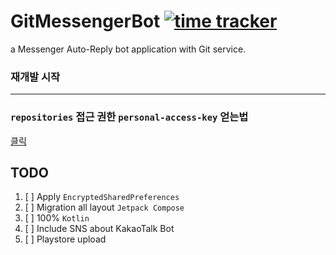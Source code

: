 # GitMessengerBot [![time tracker](https://wakatime.com/badge/github/sungbin5304/GitMessengerBot.svg)](https://wakatime.com/badge/github/sungbin5304/GitMessengerBot)
a Messenger Auto-Reply bot application with Git service.

### 재개발 시작

-----

### `repositories` 접근 권한 `personal-access-key` 얻는법
[클릭](https://github.com/sungbin5304/GitMessengerBot/blob/master/get-personal-access-key.md)

## TODO
1. [ ] Apply `EncryptedSharedPreferences`
2. [ ] Migration all layout `Jetpack Compose`
3. [ ] 100% `Kotlin`
4. [ ] Include SNS about KakaoTalk Bot
5. [ ] Playstore upload
